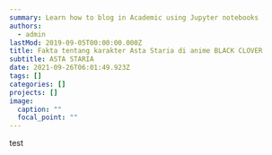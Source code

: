 ```yaml
---
summary: Learn how to blog in Academic using Jupyter notebooks
authors:
  - admin
lastMod: 2019-09-05T00:00:00.000Z
title: Fakta tentang karakter Asta Staria di anime BLACK CLOVER
subtitle: ASTA STARIA
date: 2021-09-26T06:01:49.923Z
tags: []
categories: []
projects: []
image:
  caption: ""
  focal_point: ""
---
```

test